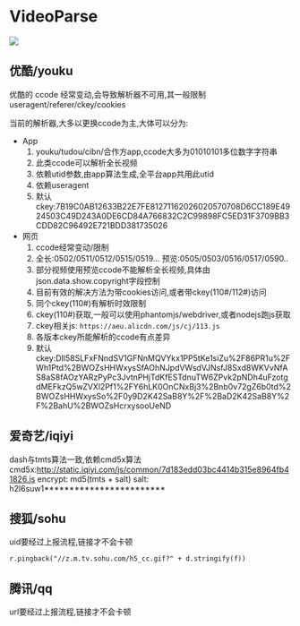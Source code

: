 # VideoParse
![](https://upfile.asqql.com/2009pasdfasdfic2009s305985-ts/2016-7/20167112512365720.jpg)
## 优酷/youku
优酷的 ccode 经常变动,会导致解析器不可用,其一般限制useragent/referer/ckey/cookies

当前的解析器,大多以更换ccode为主,大体可以分为:
* App
   1. youku/tudou/cibn/合作方app,ccode大多为01010101多位数字字符串
   2. 此类ccode可以解析全长视频
   3. 依赖utid参数,由app算法生成,全平台app共用此utid
   4. 依赖useragent
   5. 默认ckey:7B19C0AB12633B22E7FE81271162026020570708D6CC189E4924503C49D243A0DE6CD84A766832C2C99898FC5ED31F3709BB3CDD82C96492E721BDD381735026
* 网页
   1. ccode经常变动/限制
   2. 全长:0502/0511/0512/0515/0519...  预览:0505/0503/0516/0517/0590..
   3. 部分视频使用预览ccode不能解析全长视频,具体由json.data.show.copyright字段控制
   4. 目前有效的解决方法为带cookies访问,或者带ckey(110#/112#)访问
   5. 同个ckey(110#)有解析时效限制
   6. ckey(110#)获取,一般可以使用phantomjs/webdriver,或者nodejs跑js获取
   7. ckey相关js: `https://aeu.alicdn.com/js/cj/113.js`
   8. 各版本ckey所能解析的ccode有点差异
   9. 默认ckey:DIl58SLFxFNndSV1GFNnMQVYkx1PP5tKe1siZu%2F86PR1u%2FWh1Ptd%2BWOZsHHWxysSfAOhNJpdVWsdVJNsfJ8Sxd8WKVvNfAS8aS8fAOzYARzPyPc3JvtnPHjTdKfESTdnuTW6ZPvk2pNDh4uFzotgdMEFkzQ5wZVXl2Pf1%2FY6hLK0OnCNxBj3%2Bnb0v72gZ6b0td%2BWOZsHHWxysSo%2F0y9D2K42SaB8Y%2F%2BaD2K42SaB8Y%2F%2BahU%2BWOZsHcrxysooUeND

## 爱奇艺/iqiyi 
dash与tmts算法一致,依赖cmd5x算法
cmd5x:http://static.iqiyi.com/js/common/7d183edd03bc4414b315e8964fb41826.js
encrypt: md5(tmts + salt)
salt: h2l6suw1************************
 
## 搜狐/sohu
uid要经过上报流程,链接才不会卡顿

`r.pingback("//z.m.tv.sohu.com/h5_cc.gif?" + d.stringify(f))`
## 腾讯/qq
url要经过上报流程,链接才不会卡顿


